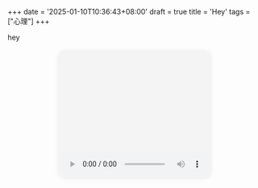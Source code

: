 +++
date = '2025-01-10T10:36:43+08:00'
draft = true
title = 'Hey'
tags = ["心理"]
+++


hey
<!--more-->


<style>
    /* 音频播放器容器样式 */
    .audio-player {
        width: 300px;
        background-color: #f4f4f4;
        border-radius: 10px;
        box-shadow: 0 0 10px rgba(0, 0, 0, 0.1);
        overflow: hidden;
        margin: 20px auto;
    }

    /* 封面图片样式 */
    .audio-cover {
        width: 100%;
        height: 200px;
        background-image: url('/images/tabudong.jpg');
        background-size: cover;
        background-position: center;
    }

    /* 音频控件样式 */
    audio {
        width: 100%;
        margin-top: -4px;
    }
</style>

<div class="audio-player">
    <div class="audio-cover"></div>
    <audio controls>
        <source src="/audio/他不懂.mp3" type="audio/mpeg">
        您的浏览器不支持音频播放。
    </audio>
</div>

